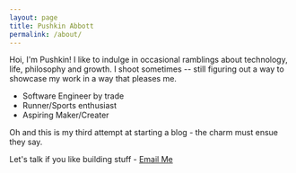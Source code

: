 ```yaml
---
layout: page
title: Pushkin Abbott
permalink: /about/
---
```


Hoi, I'm Pushkin! I like to indulge in occasional ramblings about technology, life, philosophy and growth. 
I shoot sometimes -- still figuring out a way to showcase my work in a way that pleases me. 

* Software Engineer by trade
* Runner/Sports enthusiast
* Aspiring Maker/Creater

Oh and this is my third attempt at starting a blog - the charm must ensue they say.

Let's talk if you like building stuff - [Email Me](mailto:abbott.pushkin@gmail.com)

